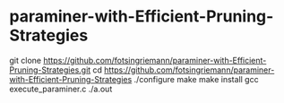 # paraminer-with-Efficient-Pruning-Strategies
git clone https://github.com/fotsingriemann/paraminer-with-Efficient-Pruning-Strategies.git
cd https://github.com/fotsingriemann/paraminer-with-Efficient-Pruning-Strategies
./configure
make
make install
gcc execute_paraminer.c
./a.out
